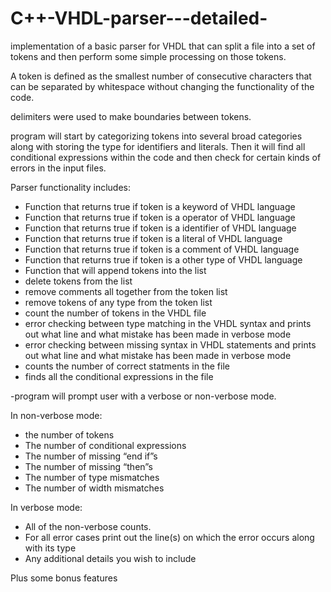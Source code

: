 # C++-VHDL-parser---detailed-

implementation of a basic parser for VHDL that can split a file into a set of
tokens and then perform some simple processing on those tokens.

A token is defined as the smallest number of consecutive characters that can be separated by whitespace without changing the functionality of the code.

delimiters were used to make boundaries between tokens.

program will start by categorizing tokens into several broad categories along with storing the type for identifiers
and literals. Then it will find all conditional expressions within the code and then check for certain
kinds of errors in the input files.

Parser functionality includes:

- Function that returns true if token is a keyword of VHDL language
- Function that returns true if token is a operator of VHDL language
- Function that returns true if token is a identifier of VHDL language
- Function that returns true if token is a literal of VHDL language
- Function that returns true if token is a comment of VHDL language
- Function that returns true if token is a other type of VHDL language
- Function that will append tokens into the list
- delete tokens from the list
- remove comments all together from the token list 
- remove tokens of any type from the token list
- count the number of tokens in the VHDL file
- error checking between type matching in the VHDL syntax and prints out what line and what mistake has been made in verbose mode
- error checking between missing syntax in VHDL statements and prints out what line and what mistake has been made in verbose mode
- counts the number of correct statments in the file
- finds all the conditional expressions in the file


-program will prompt user with a verbose or non-verbose mode.

In non-verbose mode:
- the number of tokens
- The number of conditional expressions
- The number of missing “end if”s
- The number of missing “then”s
- The number of type mismatches
- The number of width mismatches

In verbose mode:
- All of the non-verbose counts.
- For all error cases print out the line(s) on which the error occurs along with its type
- Any additional details you wish to include

Plus some bonus features
